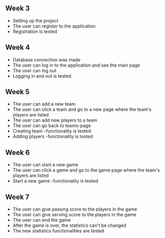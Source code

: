 ## Week 3

- Setting up the project
- The user can register to the application
- Registration is tested

## Week 4

- Database connection was made
- The user can log in to the application and see the main page
- The user can log out
- Logging in and out is tested

## Week 5

- The user can add a new team
- The user can click a team and go to a new page where the team's players are listed
- The user can add new players to a team
- The user can go back to teams-page
- Creating team -functionality is tested
- Adding players -functionality is tested

## Week 6

- The user can start a new game
- The user can click a game and go to the game page where the team's players are listed
- Start a new game -functionality is tested

## Week 7

- The user can give passing score to the players in the game
- The user can give serving score to the players in the game
- The user can end the game
- After the game is over, the statistics can't be changed
- The new statistics functionalities are tested
